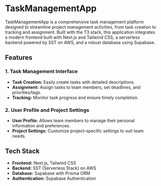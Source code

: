 # TaskManagementApp

TaskManagementApp is a comprehensive task management platform designed to streamline project management activities, from task creation to tracking and assignment. Built with the T3 stack, this application integrates a modern frontend built with Next.js and Tailwind CSS, a serverless backend powered by SST on AWS, and a robust database using Supabase.

## Features

### 1. Task Management Interface
- **Task Creation:** Easily create tasks with detailed descriptions.
- **Assignment:** Assign tasks to team members, set deadlines, and priorities/tags.
- **Tracking:** Monitor task progress and ensure timely completion.

### 2. User Profile and Project Settings
- **User Profile:** Allows team members to manage their personal information and preferences.
- **Project Settings:** Customize project-specific settings to suit team needs.

## Tech Stack

- **Frontend:** Next.js, Tailwind CSS
- **Backend:** SST (Serverless Stack) on AWS
- **Database:** Supabase with Prisma ORM
- **Authentication:** Supabase Authentication

